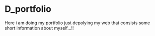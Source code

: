 # D_portfolio
Here i am doing my portfolio just depolying my web that consists some short information about myself...!!
